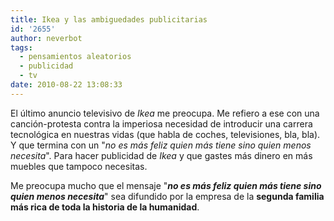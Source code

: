 ```yaml
---
title: Ikea y las ambiguedades publicitarias
id: '2655'
author: neverbot
tags:
  - pensamientos aleatorios
  - publicidad
  - tv
date: 2010-08-22 13:08:33
---
```


El último anuncio televisivo de _Ikea_ me preocupa. Me refiero a ese con una canción-protesta contra la imperiosa necesidad de introducir una carrera tecnológica en nuestras vidas (que habla de coches, televisiones, bla, bla). Y que termina con un "_no es más feliz quien más tiene sino quien menos necesita_". Para hacer publicidad de _Ikea_ y que gastes más dinero en más muebles que tampoco necesitas.

Me preocupa mucho que el mensaje "_**no es más feliz quien más tiene sino quien menos necesita**_" sea difundido por la empresa de la **segunda familia más rica de toda la historia de la humanidad**.
